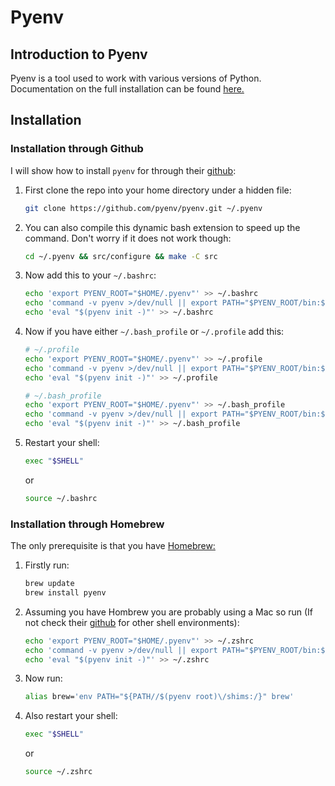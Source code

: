 # Pyenv

## Introduction to Pyenv

Pyenv is a tool used to work with various versions of Python.
Documentation on the full installation can be found
[here.](https://github.com/pyenv/pyenv)

## Installation

### Installation through Github

I will show how to install `pyenv` for through their [github](https://github.com/pyenv/pyen0v):

1. First clone the repo into your home directory under a hidden file:

    ```bash
    git clone https://github.com/pyenv/pyenv.git ~/.pyenv
    ```

2. You can also compile this dynamic bash extension to speed up the command.
Don't worry if it does not work though:

    ```bash
    cd ~/.pyenv && src/configure && make -C src
    ```

3. Now add this to your `~/.bashrc`:

    ```bash
    echo 'export PYENV_ROOT="$HOME/.pyenv"' >> ~/.bashrc
    echo 'command -v pyenv >/dev/null || export PATH="$PYENV_ROOT/bin:$PATH"' >> ~/.bashrc
    echo 'eval "$(pyenv init -)"' >> ~/.bashrc
    ```

4. Now if you have either `~/.bash_profile` or `~/.profile` add this:

    ```bash
    # ~/.profile
    echo 'export PYENV_ROOT="$HOME/.pyenv"' >> ~/.profile
    echo 'command -v pyenv >/dev/null || export PATH="$PYENV_ROOT/bin:$PATH"' >> ~/.profile
    echo 'eval "$(pyenv init -)"' >> ~/.profile
    ```

    ```bash
    # ~/.bash_profile
    echo 'export PYENV_ROOT="$HOME/.pyenv"' >> ~/.bash_profile
    echo 'command -v pyenv >/dev/null || export PATH="$PYENV_ROOT/bin:$PATH"' >> ~/.bash_profile
    echo 'eval "$(pyenv init -)"' >> ~/.bash_profile
    ```

5. Restart your shell:

    ```bash
    exec "$SHELL"
    ```

    or

    ```bash
    source ~/.bashrc
    ```

### Installation through Homebrew

The only prerequisite is that you have [Homebrew:](https://brew.sh)

1. Firstly run:

    ```bash
    brew update
    brew install pyenv
    ```

2. Assuming you have Hombrew you are probably using a Mac so run
(If not check their [github](https://github.com/pyenv/pyenv#set-up-your-shell-environment-for-pyenv) for other shell environments):

    ```bash
    echo 'export PYENV_ROOT="$HOME/.pyenv"' >> ~/.zshrc
    echo 'command -v pyenv >/dev/null || export PATH="$PYENV_ROOT/bin:$PATH"' >> ~/.zshrc
    echo 'eval "$(pyenv init -)"' >> ~/.zshrc
    ```

3. Now run:

    ```bash
    alias brew='env PATH="${PATH//$(pyenv root)\/shims:/}" brew'
    ```

4. Also restart your shell:

    ```bash
    exec "$SHELL"
    ```

    or

    ```bash
    source ~/.zshrc
    ```
